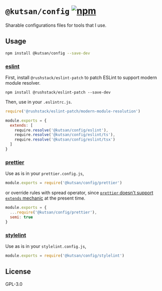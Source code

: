 # `@kutsan/config` [![npm](https://img.shields.io/npm/v/@kutsan/config.svg?style=flat-square)](https://www.npmjs.com/package/@kutsan/config)

Sharable configurations files for tools that I use.

## Usage

```sh
npm install @kutsan/config --save-dev
```

### [eslint](https://github.com/eslint/eslint)

First, install `@rushstack/eslint-patch` to patch ESLint to support modern module resolver.

```
npm install @rushstack/eslint-patch --save-dev
```

Then, use in your `.eslintrc.js`.

```javascript
require('@rushstack/eslint-patch/modern-module-resolution')

module.exports = {
  extends: [
    require.resolve('@kutsan/config/eslint'),
    require.resolve('@kutsan/config/eslint/ts'),
    require.resolve('@kutsan/config/eslint/tsx')
  ]
}
```

### [prettier](https://github.com/prettier/prettier)

Use as is in your `prettier.config.js`,

```javascript
module.exports = require('@kutsan/config/prettier')
```

or override rules with spread operator, since [`prettier` doesn't support `extends` mechanic](https://github.com/prettier/prettier/issues/3146) at the present time.

```javascript
module.exports = {
  ...require('@kutsan/config/prettier'),
  semi: true
}
```

### [stylelint](https://github.com/stylelint/stylelint)

Use as is in your `stylelint.config.js`,

```javascript
module.exports = require('@kutsan/config/stylelint')
```

## License

GPL-3.0
